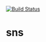 [![Build Status](https://travis-ci.org/s12v/sns.svg?branch=master)](https://travis-ci.org/s12v/sns)
# sns
